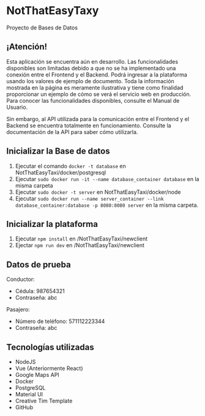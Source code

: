 # NotThatEasyTaxy

Proyecto de Bases de Datos

## ¡Atención!

Esta aplicación se encuentra aún en desarrollo. Las funcionalidades disponibles son limitadas debido a que no se ha implementado una conexión entre el Frontend y el Backend. Podrá ingresar a la plataforma
usando los valores de ejemplo de documento. Toda la información mostrada en la página es meramente ilustrativa y tiene como finalidad proporcionar un ejemplo de cómo se verá el servicio web en producción. Para conocer las funcionalidades disponibles, consulte el Manual de Usuario.

Sin embargo, al API utilizada para la comunicación entre el Frontend y el Backend se encuentra totalmente
en funcionamiento. Consulte la documentación de la API para saber cómo utilizarla.

## Inicializar la Base de datos

1. Ejecutar el comando `docker -t database` en NotThatEasyTaxi/docker/postgresql
2. Ejecutar `sudo docker run -it --name database_container database` en la misma carpeta
3. Ejecutar `sudo docker -t server` en NotThatEasyTaxi/docker/node
4. Ejecutar `sudo docker run --name server_container --link database_container:database -p 8080:8080 server` en la misma carpeta.

## Inicializar la plataforma

1. Ejecutar `npm install` en /NotThatEasyTaxi/newclient
2. Ejectar `npm run dev` en /NotThatEasyTaxi/newclient

## Datos de prueba

Conductor:
  * Cédula: 987654321
  * Contraseña: abc

Pasajero:
  * Número de teléfono: 571112223344
  * Contraseña: abc

## Tecnologías utilizadas

- NodeJS
- Vue (Anteriormente React)
- Google Maps API
- Docker
- PostgreSQL
- Material UI
- Creative Tim Template
- GitHub
